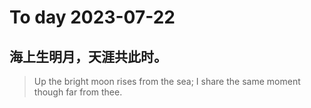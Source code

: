 
# To day 2023-07-22


## 海上生明月，天涯共此时。
> Up the bright moon rises from the sea; I share the same moment though far from thee.

    